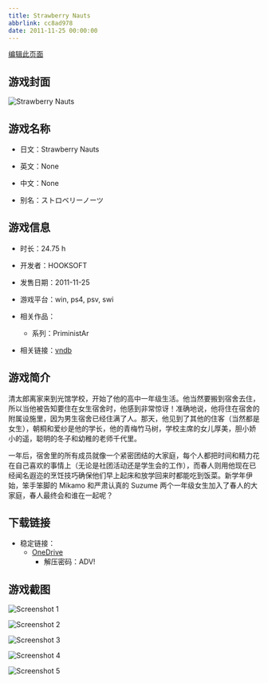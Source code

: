 ```yaml
---
title: Strawberry Nauts
abbrlink: cc8ad978
date: 2011-11-25 00:00:00
---
```

[编辑此页面](https://github.com/ACG-3/ADV3-source/blob/main/source/_posts/games/Strawberry%20Nauts.md)

## 游戏封面

![Strawberry Nauts](https://pan.timero.xyz/d/onedrive/img_lib_001/Strawberry%20Nauts_cover.avif)


## 游戏名称

- 日文：Strawberry Nauts
- 英文：None
- 中文：None

- 别名：ストロベリーノーツ


## 游戏信息

- 时长：24.75 h
- 开发者：HOOKSOFT
- 发售日期：2011-11-25
- 游戏平台：win, ps4, psv, swi
- 相关作品：
   - 系列：PriministAr

- 相关链接：[vndb](https://vndb.org/v7507)


## 游戏简介

清太郎离家来到光馆学校，开始了他的高中一年级生活。他当然要搬到宿舍去住，所以当他被告知要住在女生宿舍时，他感到非常惊讶！准确地说，他将住在宿舍的附属设施里，因为男生宿舍已经住满了人。那天，他见到了其他的住客（当然都是女生），朝桐和爱纱是他的学长，他的青梅竹马树，学校主席的女儿厚美，胆小娇小的遥，聪明的冬子和幼稚的老师千代里。

一年后，宿舍里的所有成员就像一个紧密团结的大家庭，每个人都把时间和精力花在自己喜欢的事情上（无论是社团活动还是学生会的工作），而春人则用他现在已经闻名遐迩的烹饪技巧确保他们早上起床和放学回来时都能吃到饭菜。新学年伊始，笨手笨脚的 Mikamo 和严肃认真的 Suzume 两个一年级女生加入了春人的大家庭，春人最终会和谁在一起呢？


## 下载链接

- 稳定链接：
    - [OneDrive](https://pan.timero.xyz/onedrive/adv_lib_001/Strawberry%20Nauts)
        - 解压密码：ADV!



## 游戏截图


![Screenshot 1](https://pan.timero.xyz/d/onedrive/img_lib_001/Strawberry%20Nauts_Screenshot_1.avif)

![Screenshot 2](https://pan.timero.xyz/d/onedrive/img_lib_001/Strawberry%20Nauts_Screenshot_2.avif)

![Screenshot 3](https://pan.timero.xyz/d/onedrive/img_lib_001/Strawberry%20Nauts_Screenshot_3.avif)

![Screenshot 4](https://pan.timero.xyz/d/onedrive/img_lib_001/Strawberry%20Nauts_Screenshot_4.avif)

![Screenshot 5](https://pan.timero.xyz/d/onedrive/img_lib_001/Strawberry%20Nauts_Screenshot_5.avif)


